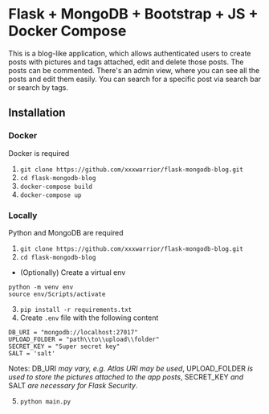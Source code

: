 # Flask + MongoDB + Bootstrap + JS + Docker Compose


This is a blog-like application, which allows authenticated users to create posts with pictures and tags attached, edit and delete those posts. The posts can be commented. There's an admin view, where you can see all the posts and edit them easily. You can search for a specific post via search bar or search by tags. 

## Installation 
### Docker 
Docker is required
1. `git clone https://github.com/xxxwarrior/flask-mongodb-blog.git`
2. `cd flask-mongodb-blog`
3. `docker-compose build`
4. `docker-compose up`

### Locally
Python and MongoDB are required
1. `git clone https://github.com/xxxwarrior/flask-mongodb-blog.git`
2. `cd flask-mongodb-blog`
* (Optionally) Create a virtual env
```
python -m venv env
source env/Scripts/activate
```
3. `pip install -r requirements.txt`
4. Create `.env` file with the following content
```
DB_URI = "mongodb://localhost:27017"
UPLOAD_FOLDER = "path\\to\\upload\\folder"
SECRET_KEY = "Super secret key"	
SALT = 'salt'
```
Notes: DB_URI *may vary, e.g. Atlas URI may be used*, UPLOAD_FOLDER *is used to store the pictures attached to the app posts*, SECRET_KEY *and* SALT *are necessary for Flask Security*. 

5. `python main.py`

